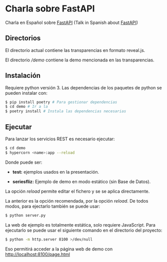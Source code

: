 # Charla sobre FastAPI

 Charla en Español sobre [FastAPI](https://fastapi.tiangolo.com/es/) (Talk in
 Spanish about [FastAPI](https://fastapi.tiangolo.com/es/))

## Directorios

El directorio actual contiene las transparencias en formato reveal.js. 

El directorio */demo* contiene la demo mencionada en las transparencias.

## Instalación

Requiere python versión 3. Las dependencias de los paquetes de python se pueden
instalar con:

```sh
$ pip install poetry # Para gestionar dependencias
$ cd demo # Ir a la 
$ poetry install # Instala las dependencias necesarias
```

## Ejecutar

Para lanzar los servicios REST es necesario ejecutar:

```sh
$ cd demo
$ hypercorn <name>:app --reload
```

Donde <name> puede ser:

- **test:** ejemplos usados en la presentación.

- **seriesfliz:** Ejemplo de demo en modo estático (sin Base de Datos).

La opción *reload* permite editar el fichero y se se aplica directamente.

La anterior es la opción recomendada, por la opción *reload*. De todos modos, 
para ejectarlo también se puede usar:

```sh
$ python server.py
```





La web de ejemplo es totalmente estática, solo requiere JavaScript. Para
ejecutarlo se puede usar el siguiente comando en el directorio del proyecto:

```sh
$ python -m http.server 8100 >/dev/null
```

Eso permitirá acceder a la página web de demo con [http://localhost:8100/page.html](http://localhost:8100/page.html)
